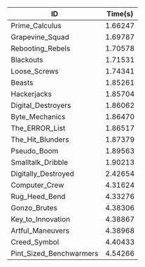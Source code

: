 |ID|Time(s)|
|-|-|
|Prime_Calculus|1.66247|
|Grapevine_Squad|1.69787|
|Rebooting_Rebels|1.70578|
|Blackouts|1.71531|
|Loose_Screws|1.74341|
|Beasts|1.85261|
|Hackerjacks|1.85704|
|Digital_Destroyers|1.86062|
|Byte_Mechanics|1.86470|
|The_ERROR_List|1.86517|
|The_Hit_Blunders|1.87379|
|Pseudo_Boom|1.89563|
|Smalltalk_Dribble|1.90213|
|Digitally_Destroyed|2.42654|
|Computer_Crew|4.31624|
|Rug_Heed_Bend|4.33276|
|Gonzo_Brutes|4.38306|
|Key_to_Innovation|4.38867|
|Artful_Maneuvers|4.38968|
|Creed_Symbol|4.40433|
|Pint_Sized_Benchwarmers|4.54266|
